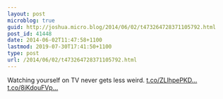 ```yaml
---
layout: post
microblog: true
guid: http://joshua.micro.blog/2014/06/02/t473264728371105792.html
post_id: 41448
date: 2014-06-02T11:47:58+1100
lastmod: 2019-07-30T17:41:50+1100
type: post
url: /2014/06/02/t473264728371105792.html
---
```

Watching yourself on TV never gets less weird. [t.co/ZLlhpePKD...](http://t.co/ZLlhpePKDD) [t.co/8jKdouFVp...](http://t.co/8jKdouFVpj)
